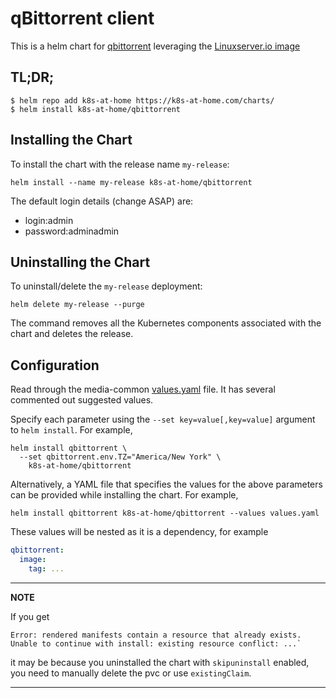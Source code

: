 # qBittorrent client

This is a helm chart for [qbittorrent](https://qbittorrent.org/) leveraging the [Linuxserver.io image](https://hub.docker.com/r/linuxserver/qbittorrent/)

## TL;DR;

```shell
$ helm repo add k8s-at-home https://k8s-at-home.com/charts/
$ helm install k8s-at-home/qbittorrent
```

## Installing the Chart

To install the chart with the release name `my-release`:

```console
helm install --name my-release k8s-at-home/qbittorrent
```

The default login details (change ASAP) are:

* login:admin
* password:adminadmin

## Uninstalling the Chart

To uninstall/delete the `my-release` deployment:

```console
helm delete my-release --purge
```

The command removes all the Kubernetes components associated with the chart and deletes the release.

## Configuration
Read through the media-common [values.yaml](https://github.com/k8s-at-home/charts/blob/master/charts/media-common/values.yaml)
file. It has several commented out suggested values.

Specify each parameter using the `--set key=value[,key=value]` argument to `helm install`. For example,
```console
helm install qbittorrent \
  --set qbittorrent.env.TZ="America/New York" \
    k8s-at-home/qbittorrent
```
Alternatively, a YAML file that specifies the values for the above parameters can be provided while installing the
chart. For example,
```console
helm install qbittorrent k8s-at-home/qbittorrent --values values.yaml 
```

These values will be nested as it is a dependency, for example
```yaml
qbittorrent:
  image:
    tag: ...
```

---
**NOTE**

If you get
```console
Error: rendered manifests contain a resource that already exists. Unable to continue with install: existing resource conflict: ...`
```
it may be because you uninstalled the chart with `skipuninstall` enabled, you need to manually delete the pvc or use `existingClaim`.

---
